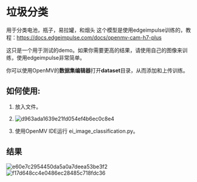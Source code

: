 # 垃圾分类
用于分类电池，瓶子，易拉罐，和烟头
这个模型是使用edgeimpulse训练的，教程：https://docs.edgeimpulse.com/docs/openmv-cam-h7-plus

这只是一个用于测试的demo。如果你需要更高的结果，请使用自己的图像来训练，使用edgeimpulse非常简单。

你可以使用OpenMV的**数据集编辑器**打开**dataset**目录，从而添加和上传训练。


## 如何使用:
1. 放入文件。 
2. ![d963ada1639e21fd054ef4b6ec0c8e4](https://user-images.githubusercontent.com/67135504/118285616-3a725480-b504-11eb-9e7c-70fb3c963146.png)

3. 使用OpenMV IDE运行 ei_image_classification.py。
## 结果
![e60e7c2954450da5a0a7deea53be3f2](https://user-images.githubusercontent.com/67135504/118284859-79ec7100-b503-11eb-86a4-b265fe0ca908.png)
![f17d648cc4e0486ec28485c718fdc36](https://user-images.githubusercontent.com/67135504/118284872-7ce76180-b503-11eb-8fa2-2ee5e8e872cc.png)



